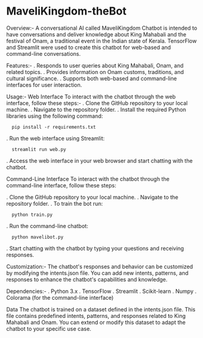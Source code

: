 # MaveliKingdom-theBot
Overview:-
A conversational AI called MaveliKingdom Chatbot is intended to have conversations and deliver knowledge about King Mahabali and the festival of Onam, a traditional event in the Indian state of Kerala. TensorFlow and Streamlit were used to create this chatbot for web-based and command-line conversations.

Features:-
. Responds to user queries about King Mahabali, Onam, and related topics.
. Provides information on Onam customs, traditions, and cultural significance.
. Supports both web-based and command-line interfaces for user interaction.

Usage:-
Web Interface
To interact with the chatbot through the web interface, follow these steps:-
. Clone the GitHub repository to your local machine.
. Navigate to the repository folder.
. Install the required Python libraries using the following command:

      pip install -r requirements.txt

. Run the web interface using Streamlit:

      streamlit run web.py
      
. Access the web interface in your web browser and start chatting with the chatbot.

Command-Line Interface
To interact with the chatbot through the command-line interface, follow these steps:

. Clone the GitHub repository to your local machine.
. Navigate to the repository folder.
. To train the bot run:

      python train.py
      
. Run the command-line chatbot:

      python mavelibot.py

. Start chatting with the chatbot by typing your questions and receiving responses.

Customization:-
The chatbot's responses and behavior can be customized by modifying the intents.json file. You can add new intents, patterns, and responses to enhance the chatbot's capabilities and knowledge.

Dependencies:-
. Python 3.x
. TensorFlow
. Streamlit
. Scikit-learn
. Numpy
. Colorama (for the command-line interface)

Data
The chatbot is trained on a dataset defined in the intents.json file. This file contains predefined intents, patterns, and responses related to King Mahabali and Onam. You can extend or modify this dataset to adapt the chatbot to your specific use case.

